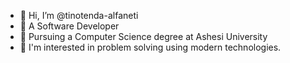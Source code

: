 - 👋 Hi, I’m @tinotenda-alfaneti
- 👀 A Software Developer
- 🌱 Pursuing a Computer Science degree at Ashesi University
- 💞️ I'm interested in problem solving using modern technologies.


<!---
tinotenda-alfaneti/tinotenda-alfaneti is a ✨ special ✨ repository because its `README.md` (this file) appears on your GitHub profile.
You can click the Preview link to take a look at your changes.
--->

